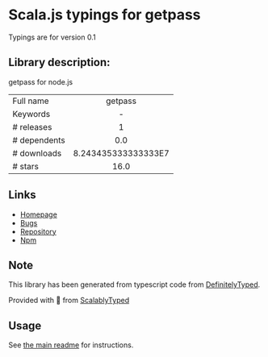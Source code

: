 
# Scala.js typings for getpass

Typings are for version 0.1

## Library description:
getpass for node.js

|                    |                 |
| ------------------ | :-------------: |
| Full name          | getpass |
| Keywords           | - |
| # releases         | 1 |
| # dependents       | 0.0 |
| # downloads        | 8.243435333333333E7 |
| # stars            | 16.0 |

## Links
- [Homepage](https://github.com/arekinath/node-getpass#readme)
- [Bugs](https://github.com/arekinath/node-getpass/issues)
- [Repository](https://github.com/arekinath/node-getpass)
- [Npm](https://www.npmjs.com/package/getpass)
    


## Note
This library has been generated from typescript code from [DefinitelyTyped](https://definitelytyped.org).

Provided with :purple_heart: from [ScalablyTyped](https://github.com/oyvindberg/ScalablyTyped)

## Usage
See [the main readme](../../readme.md) for instructions.


